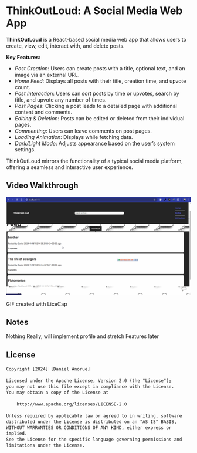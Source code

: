 # **ThinkOutLoud: A Social Media Web App**



**ThinkOutLoud** is a React-based social media web app that allows users to create, view, edit, interact with, and delete posts.

**Key Features:**
- _Post Creation_: Users can create posts with a title, optional text, and an image via an external URL.
- _Home Feed_: Displays all posts with their title, creation time, and upvote count.
- _Post Interaction_: Users can sort posts by time or upvotes, search by title, and upvote any number of times.
- _Post Pages_: Clicking a post leads to a detailed page with additional content and comments.
- _Editing & Deletion_: Posts can be edited or deleted from their individual pages.
- _Commenting_: Users can leave comments on post pages.
- _Loading Animation_: Displays while fetching data.
- _Dark/Light Mode_: Adjusts appearance based on the user’s system settings.

ThinkOutLoud mirrors the functionality of a typical social media platform, offering a seamless and interactive user experience.

## Video Walkthrough

<img src='./videoWalkthrough.gif' title='Video Walkthrough' width='' alt='Video Walkthrough' />

<!-- Replace this with whatever GIF tool you used! -->
GIF created with LiceCap  


## Notes

Nothing Really, will implement profile and stretch Features later

## License

    Copyright [2024] [Daniel Anorue]

    Licensed under the Apache License, Version 2.0 (the "License");
    you may not use this file except in compliance with the License.
    You may obtain a copy of the License at

        http://www.apache.org/licenses/LICENSE-2.0

    Unless required by applicable law or agreed to in writing, software
    distributed under the License is distributed on an "AS IS" BASIS,
    WITHOUT WARRANTIES OR CONDITIONS OF ANY KIND, either express or implied.
    See the License for the specific language governing permissions and
    limitations under the License.
